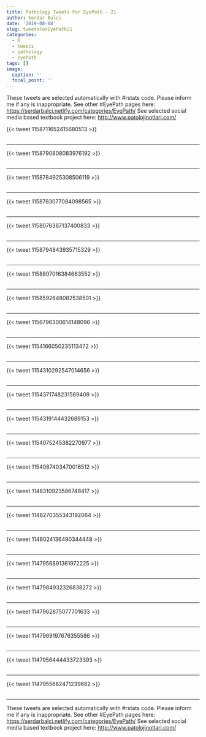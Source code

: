 ```yaml
---
title: Pathology Tweets For EyePath - 21
author: Serdar Balci
date: '2019-08-08'
slug: tweetsForEyePath21
categories:
  - R
  - tweets
  - pathology
  - EyePath
tags: []
image:
  caption: ''
  focal_point: ''
---
```



These tweets are selected automatically with #rstats code. Please inform me if any is inappropriate.
See other #EyePath pages here: https://serdarbalci.netlify.com/categories/EyePath/ 
See selected social media based textbook project here: http://www.patolojinotlari.com/

{{< tweet 1158711652415680513 >}}
<br>
<br>
<hr>
{{< tweet 1158790808083976192 >}}
<br>
<br>
<hr>
{{< tweet 1158784925308506119 >}}
<br>
<br>
<hr>
{{< tweet 1158783077084098565 >}}
<br>
<br>
<hr>
{{< tweet 1158076387137400833 >}}
<br>
<br>
<hr>
{{< tweet 1158794843935715329 >}}
<br>
<br>
<hr>
{{< tweet 1158807016384663552 >}}
<br>
<br>
<hr>
{{< tweet 1158592648082538501 >}}
<br>
<br>
<hr>
{{< tweet 1156796300614148096 >}}
<br>
<br>
<hr>
{{< tweet 1154166050235113472 >}}
<br>
<br>
<hr>
{{< tweet 1154310292547014656 >}}
<br>
<br>
<hr>
{{< tweet 1154371748231569409 >}}
<br>
<br>
<hr>
{{< tweet 1154319144432689153 >}}
<br>
<br>
<hr>
{{< tweet 1154075245382270977 >}}
<br>
<br>
<hr>
{{< tweet 1154087403470016512 >}}
<br>
<br>
<hr>
{{< tweet 1148310923586748417 >}}
<br>
<br>
<hr>
{{< tweet 1148270355343192064 >}}
<br>
<br>
<hr>
{{< tweet 1148024136490344448 >}}
<br>
<br>
<hr>
{{< tweet 1147956891361972225 >}}
<br>
<br>
<hr>
{{< tweet 1147984932326838272 >}}
<br>
<br>
<hr>
{{< tweet 1147962875077701633 >}}
<br>
<br>
<hr>
{{< tweet 1147969197676355586 >}}
<br>
<br>
<hr>
{{< tweet 1147956444433723393 >}}
<br>
<br>
<hr>
{{< tweet 1147955682471239682 >}}
<br>
<br>
<hr>


These tweets are selected automatically with #rstats code. Please inform me if any is inappropriate.
See other #EyePath pages here: https://serdarbalci.netlify.com/categories/EyePath/ 
See selected social media based textbook project here: http://www.patolojinotlari.com/
